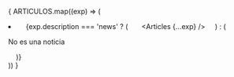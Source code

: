 {
ARTICULOS.map((exp) => (
  <li>
    {exp.description === 'news' ? (
      <Articles {...exp} />
    ) : (
      <p>No es una noticia</p>
    )}
  </li>
))
}
